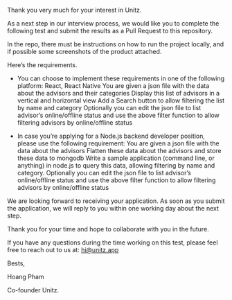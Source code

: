 Thank you very much for your interest in Unitz. 

As a next step in our interview process, we would like you to complete the following test and submit the results as a Pull Request to this repository.

In the repo, there must be instructions on how to run the project locally, and if possible some screenshots of the product attached. 

Here’s the requirements. 

- You can choose to implement these requirements in one of the following platform: React, React Native
You are given a json file with the data about the advisors and their categories
Display this list of advisors in a vertical and horizontal view
Add a Search button to allow filtering the list by name and category
Optionally you can edit the json file to list advisor’s online/offline status and use the above filter function to allow filtering advisors by online/offline status 

- In case you’re applying for a Node.js backend developer position, please use the following requirement:
You are given a json file with the data about the advisors
Flatten these data about the advisors and store these data to mongodb
Write a sample application (command line, or anything) in node.js to query this data, allowing filtering by name and category. 
Optionally you can edit the json file to list advisor’s online/offline status and use the above filter function to allow filtering advisors by online/offline status

We are looking forward to receiving your application. As soon as you submit the application, we will reply to you within one working day about the next step. 

Thank you for your time and hope to collaborate with you in the future. 

If you have any questions during the time working on this test, please feel free to reach out to us at: hi@unitz.app 

Bests,

Hoang Pham

Co-founder Unitz.


